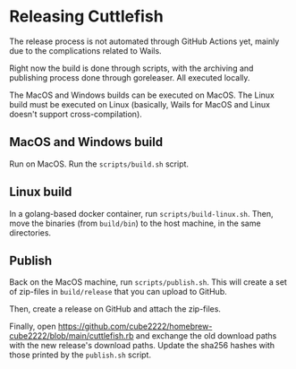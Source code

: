 # Releasing Cuttlefish

The release process is not automated through GitHub Actions yet, mainly due to the complications related to Wails.

Right now the build is done through scripts, with the archiving and publishing process done through goreleaser. All executed locally.

The MacOS and Windows builds can be executed on MacOS. The Linux build must be executed on Linux (basically, Wails for MacOS and Linux doesn't support cross-compilation).

## MacOS and Windows build
Run on MacOS. Run the `scripts/build.sh` script.

## Linux build
In a golang-based docker container, run `scripts/build-linux.sh`. Then, move the binaries (from `build/bin`) to the host machine, in the same directories.

## Publish
Back on the MacOS machine, run `scripts/publish.sh`. This will create a set of zip-files in `build/release` that you can upload to GitHub.

Then, create a release on GitHub and attach the zip-files.

Finally, open https://github.com/cube2222/homebrew-cube2222/blob/main/cuttlefish.rb and exchange the old download paths with the new release's download paths. Update the sha256 hashes with those printed by the `publish.sh` script. 
